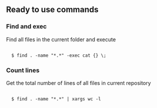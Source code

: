 <h2>Ready to use commands</h3>
<h3>Find and exec</h3>
<p>
  Find all files in the current folder and execute
</p>
<code>
  $ find . -name "*.*" -exec cat {} \;
</code>
<h3>Count lines</h3>
<p>
  Get the total number of lines of all files in current repository
</p>
<code>
  $ find . -name "*.*" | xargs wc -l
</code>
